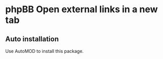 # phpBB Open external links in a new tab

## Auto installation
Use AutoMOD to install this package.
